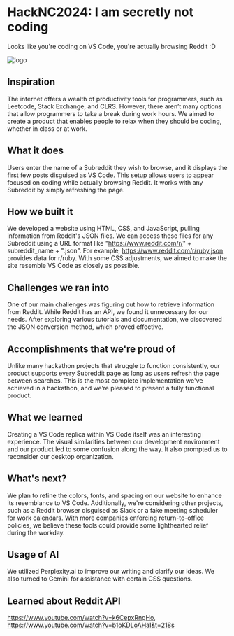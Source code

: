 # HackNC2024: I am secretly not coding 
Looks like you're coding on VS Code, you're actually browsing Reddit :D

![logo](https://github.com/user-attachments/assets/c0ec3392-95b6-46ee-ade0-46ae07a20bc3)

## Inspiration
The internet offers a wealth of productivity tools for programmers, such as Leetcode, Stack Exchange, and CLRS. However, there aren’t many options that allow programmers to take a break during work hours. We aimed to create a product that enables people to relax when they should be coding, whether in class or at work.

## What it does
Users enter the name of a Subreddit they wish to browse, and it displays the first few posts disguised as VS Code. This setup allows users to appear focused on coding while actually browsing Reddit. It works with any Subreddit by simply refreshing the page.

## How we built it
We developed a website using HTML, CSS, and JavaScript, pulling information from Reddit's JSON files. We can access these files for any Subreddit using a URL format like "https://www.reddit.com/r/" + subreddit_name + ".json". For example, https://www.reddit.com/r/ruby.json provides data for r/ruby. With some CSS adjustments, we aimed to make the site resemble VS Code as closely as possible.

## Challenges we ran into
One of our main challenges was figuring out how to retrieve information from Reddit. While Reddit has an API, we found it unnecessary for our needs. After exploring various tutorials and documentation, we discovered the JSON conversion method, which proved effective.

## Accomplishments that we're proud of
Unlike many hackathon projects that struggle to function consistently, our product supports every Subreddit page as long as users refresh the page between searches. This is the most complete implementation we've achieved in a hackathon, and we’re pleased to present a fully functional product.

## What we learned 
Creating a VS Code replica within VS Code itself was an interesting experience. The visual similarities between our development environment and our product led to some confusion along the way. It also prompted us to reconsider our desktop organization.

## What's next?
We plan to refine the colors, fonts, and spacing on our website to enhance its resemblance to VS Code. Additionally, we're considering other projects, such as a Reddit browser disguised as Slack or a fake meeting scheduler for work calendars. With more companies enforcing return-to-office policies, we believe these tools could provide some lighthearted relief during the workday.

## Usage of AI 
We utilized Perplexity.ai to improve our writing and clarify our ideas. We also turned to Gemini for assistance with certain CSS questions.

## Learned about Reddit API 
https://www.youtube.com/watch?v=k6CepxRngHo, 
https://www.youtube.com/watch?v=b1oKDLoAHaI&t=218s
